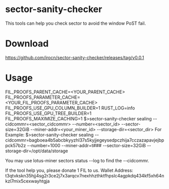 # sector-sanity-checker

This tools can help you check sector to avoid the window PoST fail.

# Download

https://github.com/irocn/sector-sanity-checker/releases/tag/v0.0.1

# Usage
FIL_PROOFS_PARENT_CACHE=<YOUR_PARENT_CACHE>
FIL_PROOFS_PARAMETER_CACHE=<YOUR_FIL_PROOFS_PARAMETER_CACHE>
FIL_PROOFS_USE_GPU_COLUMN_BUILDER=1 
RUST_LOG=info FIL_PROOFS_USE_GPU_TREE_BUILDER=1 
FIL_PROOFS_MAXIMIZE_CACHING=1
$>sector-sanity-checker sealing --cidcommr=<sector_cidcommr>  --number=<sector_id> --sector-size=32GiB --miner-addr=<your_miner_id> --storage-dir=<sector_dir> 
For Example:
$>sector-sanity-checker sealing --cidcommr=bagboea4b5abcbkyyzhl37s5kyjjegeysedpczhija7cczazapavjejbppck57b2z --number=1000 --miner-addr=t### --sector-size=32GiB --storage-dir=/opt/data/storage

You may use lotus-miner sectors status --log <sector-id> to find the --cidcommr. 
  
If the tool help you, please donate 1 FIL to us.
Wallet Address: t3qtvkskn35hjj4sg2r3ce2j7x3arqcv7nexhhzthktfhpslc4agpkdq434kf5xh64nkzl7mix5cexwayhtgja  
